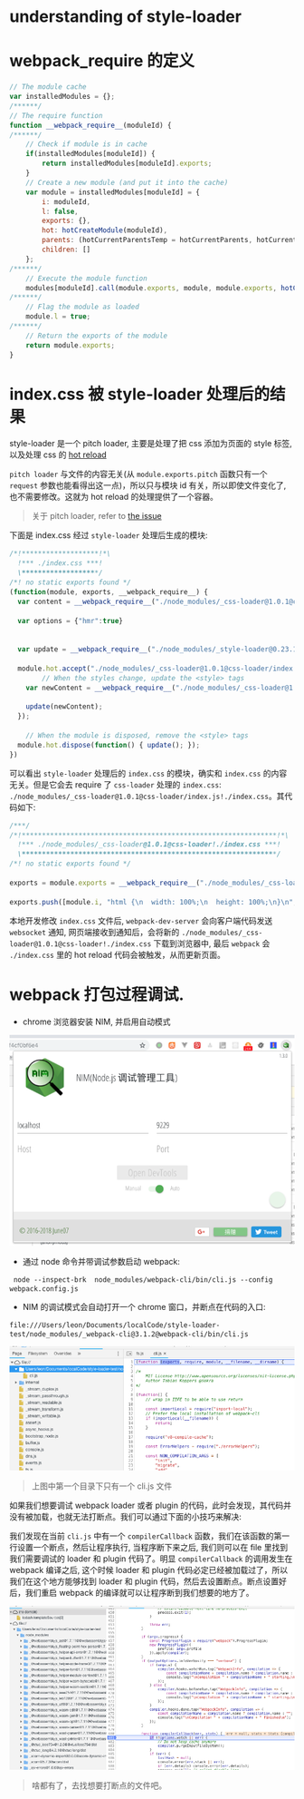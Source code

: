 # understanding of style-loader

# __webpack_require__ 的定义

```js
// The module cache
var installedModules = {};
/******/
// The require function
function __webpack_require__(moduleId) {
/******/
	// Check if module is in cache
	if(installedModules[moduleId]) {
		return installedModules[moduleId].exports;
	}
	// Create a new module (and put it into the cache)
	var module = installedModules[moduleId] = {
		i: moduleId,
		l: false,
		exports: {},
		hot: hotCreateModule(moduleId),
		parents: (hotCurrentParentsTemp = hotCurrentParents, hotCurrentParents = [], hotCurrentParentsTemp),
		children: []
	};
/******/
	// Execute the module function
	modules[moduleId].call(module.exports, module, module.exports, hotCreateRequire(moduleId));
/******/
	// Flag the module as loaded
	module.l = true;
/******/
	// Return the exports of the module
	return module.exports;
}
```

# index.css 被 style-loader 处理后的结果

style-loader 是一个 pitch loader, 主要是处理了把 css 添加为页面的 style 标签, 以及处理 css 的 [hot reload](https://github.com/webpack-contrib/style-loader/blob/fc24512b395a8a3fd4074d88cd3f7b195f0bcef2/index.js)

`pitch loader` 与文件的内容无关(从 `module.exports.pitch` 函数只有一个 `request` 参数也能看得出这一点)，所以只与模块 id 有关，所以即使文件变化了, 也不需要修改。这就为 hot reload 的处理提供了一个容器。

> 关于 pitch loader, refer to [the issue](https://github.com/webpack/webpack/issues/360)

下面是 index.css 经过 `style-loader` 处理后生成的模块:

```js
/*!*******************!*\
  !*** ./index.css ***!
  \*******************/
/*! no static exports found */
(function(module, exports, __webpack_require__) {
  var content = __webpack_require__("./node_modules/_css-loader@1.0.1@css-loader/index.js!./index.css");

  var options = {"hmr":true}


  var update = __webpack_require__("./node_modules/_style-loader@0.23.1@style-loader/lib/addStyles.js")(content, options);

  module.hot.accept("./node_modules/_css-loader@1.0.1@css-loader/index.js!./index.css", function() {
		// When the styles change, update the <style> tags
    var newContent = __webpack_require__("./node_modules/_css-loader@1.0.1@css-loader/index.js!./index.css");

    update(newContent);
  });

	// When the module is disposed, remove the <style> tags
  module.hot.dispose(function() { update(); });
})
```

可以看出 `style-loader` 处理后的 `index.css` 的模块，确实和 `index.css` 的内容无关。但是它会去 require 了 `css-loader` 处理的 `index.css`: `./node_modules/_css-loader@1.0.1@css-loader/index.js!./index.css`。其代码如下:

```js
/***/
/*!***************************************************************!*\
  !*** ./node_modules/_css-loader@1.0.1@css-loader!./index.css ***!
  \***************************************************************/
/*! no static exports found */

exports = module.exports = __webpack_require__("./node_modules/_css-loader@1.0.1@css-loader/lib/css-base.js")(false);

exports.push([module.i, "html {\n  width: 100%;\n  height: 100%;\n}\n", ""]);
```

本地开发修改 `index.css` 文件后, `webpack-dev-server` 会向客户端代码发送 `websocket` 通知, 网页端接收到通知后，会将新的 `./node_modules/_css-loader@1.0.1@css-loader!./index.css` 下载到浏览器中, 最后 `webpack` 会 `./index.css` 里的 hot reload 代码会被触发，从而更新页面。


# webpack 打包过程调试.

* chrome 浏览器安装 NIM, 并启用自动模式

![](https://raw.githubusercontent.com/njleonzhang/image-bed/master/assets/e58671ba-5bb4-31f7-6b54-3d0d76759c8f.png)

* 通过 node 命令并带调试参数启动 webpack:
```
 node --inspect-brk  node_modules/webpack-cli/bin/cli.js --config webpack.config.js
```

* NIM 的调试模式会自动打开一个 chrome 窗口，并断点在代码的入口:

```
file:///Users/leon/Documents/localCode/style-loader-test/node_modules/_webpack-cli@3.1.2@webpack-cli/bin/cli.js
```

![](https://raw.githubusercontent.com/njleonzhang/image-bed/master/assets/4156a284-28c3-b8d3-5173-fb7ec1f5a3f6.png)
> 上图中第一个目录下只有一个 cli.js 文件

如果我们想要调试 webpack loader 或者 plugin 的代码，此时会发现，其代码并没有被加载，也就无法打断点。我们可以通过下面的小技巧来解决:

我们发现在当前 `cli.js` 中有一个 `compilerCallback` 函数，我们在该函数的第一行设置一个断点，然后让程序执行, 当程序断下来之后, 我们则可以在 file 里找到我们需要调试的 loader 和 plugin 代码了。明显 `compilerCallback` 的调用发生在 webpack 编译之后, 这个时候 loader 和 plugin 代码必定已经被加载过了，所以我们在这个地方能够找到 loader 和 plugin 代码，然后去设置断点。断点设置好后，我们重启 webpack 的编译就可以让程序断到我们想要的地方了。

![](https://raw.githubusercontent.com/njleonzhang/image-bed/master/assets/50cb25eb-8552-c145-af93-1e463b435315.png)
> 啥都有了，去找想要打断点的文件吧。

